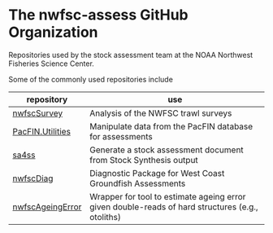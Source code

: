 # The nwfsc-assess GitHub Organization

Repositories used by the stock assessment team at the NOAA Northwest
Fisheries Science Center.

Some of the commonly used repositories include

repository | use
-- | --
[nwfscSurvey](https://github.com/nwfsc-assess/nwfscSurvey) | Analysis of the NWFSC trawl surveys
[PacFIN.Utilities](https://github.com/nwfsc-assess/PacFIN.Utilities) | Manipulate data from the PacFIN database for assessments
[sa4ss](https://github.com/nwfsc-assess/sa4ss) | Generate a stock assessment document from Stock Synthesis output
[nwfscDiag](https://github.com/nwfsc-assess/nwfscDiag) | Diagnostic Package for West Coast Groundfish Assessments
[nwfscAgeingError](https://github.com/nwfsc-assess/nwfscAgeingError) | Wrapper for tool to estimate ageing error given double-reads of hard structures (e.g., otoliths)
